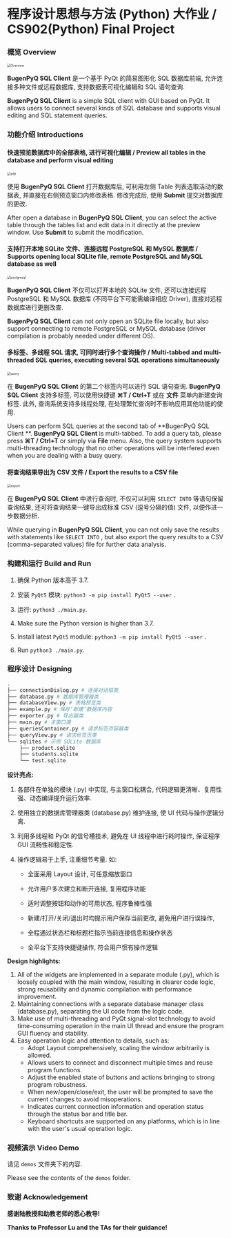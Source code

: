 # 程序设计思想与方法 (Python) 大作业 /  CS902(Python) Final Project

### 概览 Overview

<img src="./imgs/overview.png" alt="Overview" style="zoom:50%;" />

**BugenPyQ SQL Client** 是一个基于 PyQt 的简易图形化 SQL 数据库前端, 允许连接多种文件或远程数据库, 支持数据表可视化编辑和 SQL 语句查询.

**BugenPyQ SQL Client** is a simple SQL client with GUI based on PyQt. It allows users to connect several kinds of SQL database and supports visual editing and SQL statement queries.

### 功能介绍 Introductions

#### 快速预览数据库中的全部表格, 进行可视化编辑 / Preview all tables in the database and perform visual editing

<img src="./imgs/edit.png" alt="edit" style="zoom:50%;" />

使用 **BugenPyQ SQL Client** 打开数据库后, 可利用左侧 Table 列表选取活动的数据表, 并直接在右侧预览窗口内修改表格. 修改完成后, 使用 **Submit** 提交对数据库的更改.

After open a database in **BugenPyQ SQL Client**, you can select the active table through the tables list and edit data in it directly at the preview window. Use **Submit** to submit the modification.

#### 支持打开本地 SQLite 文件、连接远程 PostgreSQL 和 MySQL 数据库 / Supports opening local SQLite file, remote PostgreSQL and MySQL database as well

<img src="./imgs/postgresql.png" alt="postgresql" style="zoom:50%;" />

**BugenPyQ SQL Client** 不仅可以打开本地的 SQLite 文件, 还可以连接远程 PostgreSQL 和 MySQL 数据库 (不同平台下可能需编译相应 Driver), 直接对远程数据库进行更删改查.

**BugenPyQ SQL Client** can not only open an SQLite file locally, but also support connecting to remote PostgreSQL or MySQL database (driver compilation is probably needed under different OS).

#### 多标签、多线程 SQL 请求, 可同时进行多个查询操作 / Multi-tabbed and multi-threaded SQL queries, executing several SQL operations simultaneously

<img src="./imgs/query.png" alt="query" style="zoom:50%;" />

在 **BugenPyQ SQL Client** 的第二个标签内可以进行 SQL 语句查询. **BugenPyQ SQL Client** 支持多标签, 可以使用快捷键 **⌘T / Ctrl+T** 或在 **文件** 菜单内新建查询标签. 此外, 查询系统支持多线程处理, 在处理繁忙查询时不影响应用其他功能的使用.

Users can perform SQL queries at the second tab of **BugenPyQ SQL Client **. **BugenPyQ SQL Client** is multi-tabbed. To add a query tab, please press **⌘T / Ctrl+T** or simply via **File** menu. Also, the query system supports multi-threading technology that no other operations will be interfered even when you are dealing with a busy query.

#### 将查询结果导出为 CSV 文件 / Export the results to a CSV file

<img src="./imgs/export.png" alt="export" style="zoom:50%;" />

在 **BugenPyQ SQL Client** 中进行查询时, 不仅可以利用 `SELECT INTO` 等语句保留查询结果, 还可将查询结果一键导出成标准 CSV (逗号分隔的值) 文件, 以便作进一步数据分析.

While querying in **BugenPyQ SQL Client**, you can not only save the results with statements like  `SELECT INTO` , but also export the query results to a CSV (comma-separated values) file for further data analysis.



### 构建和运行 Build and Run

1. 确保 Python 版本高于 3.7.

2. 安装 `PyQt5` 模块: `python3 -m pip install PyQt5 --user` .

3. 运行: `python3 ./main.py`.




1. Make sure the Python version is higher than 3.7. 
2. Install latest `PyQt5` module: `python3 -m pip install PyQt5 --user` . 
3. Run `python3 ./main.py`.

### 程序设计 Designing

```bash
.
├── connectionDialog.py # 连接对话框类
├── database.py # 数据库管理器类
├── databaseView.py # 表格预览类
├── example.py # 保存‘新建’数据库内容
├── exporter.py # 导出器类
├── main.py # 主窗口类
├── queriesContainer.py # 请求标签页容器类
├── queryView.py # 请求标签页类
└── sqlites # 示例 SQLite 数据库
    ├── product.sqlite
    ├── students.sqlite
    └── test.sqlite
```

**设计亮点:**

1. 各部件在单独的模块 (.py) 中实现, 与主窗口松耦合, 代码逻辑更清晰、复用性强、动态编译提升运行效率.

2. 使用独立的数据库管理器类 (database.py) 维护连接, 使 UI 代码与操作逻辑分离.

3. 利用多线程和 PyQt 的信号槽技术, 避免在 UI 线程中进行耗时操作, 保证程序 GUI 流畅性和稳定性.

4. 操作逻辑易于上手, 注重细节考量. 如: 

   - 全面采用 Layout 设计, 可任意缩放窗口

   - 允许用户多次建立和断开连接, 复用程序功能
   - 适时调整按钮和动作的可用状态,  程序鲁棒性强
   - 新建/打开/关闭/退出时均提示用户保存当前更改, 避免用户进行误操作,

   - 全程通过状态栏和标题栏指示当前连接信息和操作状态

   - 全平台下支持快捷键操作, 符合用户惯有操作逻辑



**Design highlights:**

1. All of the widgets are implemented in a separate module (.py), which is loosely coupled with the main window, resulting in clearer code logic, strong reusability and dynamic compilation with performance improvement.
2. Maintaining connections with a separate database manager class (database.py), separating the UI code from the logic code.
3. Make use of multi-threading and PyQt signal-slot technology to avoid time-consuming operation in the main UI thread and ensure the program GUI fluency and stability.
4. Easy operation logic and attention to details, such as:
   - Adopt Layout comprehensively, scaling the window arbitrarily is allowed.
	- Allows users to connect and disconnect multiple times and reuse program functions.
	- Adjust the enabled state of buttons and actions bringing to strong program robustness.
	- When new/open/close/exit, the user will be prompted to save the current changes to avoid misoperations.
	- Indicates current connection information and operation status through the status bar and title bar.
	- Keyboard shortcuts are supported on any platforms, which is in line with the user's usual operation logic.

### 视频演示 Video Demo

请见 `demos` 文件夹下的内容.

Please see the contents of the `demos` folder.

### 致谢 Acknowledgement

**感谢陆教授和助教老师的悉心教导!**

**Thanks to Professor Lu and the TAs for their guidance!**